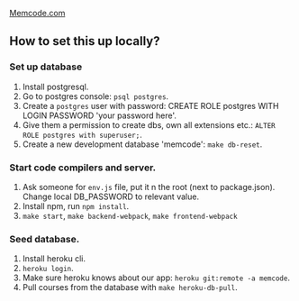 [Memcode.com](http://www.memcode.com/)

## How to set this up locally?

### Set up database
1. Install postgresql.
2. Go to postgres console: `psql postgres`.
3. Create a `postgres` user with password: CREATE ROLE postgres WITH LOGIN PASSWORD 'your password here'.
4. Give them a permission to create dbs, own all extensions etc.: `ALTER ROLE postgres with superuser;`.
5. Create a new development database 'memcode': `make db-reset`.

### Start code compilers and server.
1. Ask someone for `env.js` file, put it n the root (next to package.json). Change local DB_PASSWORD to relevant value.
3. Install npm, run `npm install`.
4. `make start`, `make backend-webpack`, `make frontend-webpack`

### Seed database.
1. Install heroku cli.
2. `heroku login`.
3. Make sure heroku knows about our app: `heroku git:remote -a memcode`.
4. Pull courses from the database with `make heroku-db-pull`.
